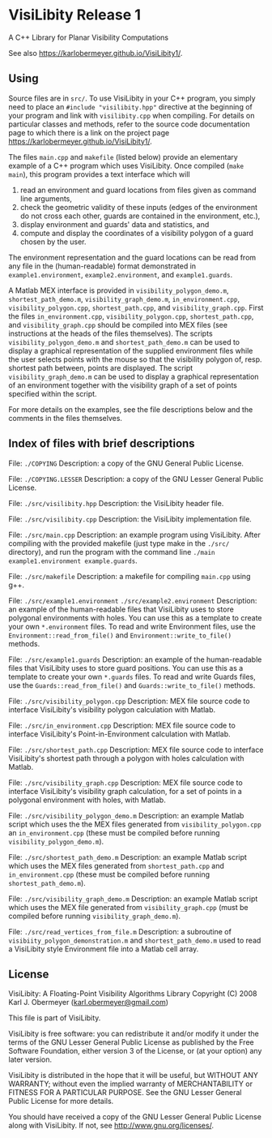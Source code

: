 # VisiLibity Release 1

A C++ Library for Planar Visibility Computations

See also <https://karlobermeyer.github.io/VisiLibity1/>.



## Using

Source files are in `src/`. To use VisiLibity in your C++ program, you simply
need to place an `#include "visilibity.hpp"` directive at the beginning of your
program and link with `visilibity.cpp` when compiling. For details on
particular classes and methods, refer to the source code documentation page to
which there is a link on the project page
<https://karlobermeyer.github.io/VisiLibity1/>.

The files `main.cpp` and `makefile` (listed below) provide an elementary example
of a C++ program which uses VisiLibity.  Once compiled (`make main`), this
program provides a text interface which will
1. read an environment and guard locations from files given as command line
   arguments,
2. check the geometric validity of these inputs (edges of the environment do not
   cross each other, guards are contained in the environment, etc.),
3. display environment and guards' data and statistics, and
4. compute and display the coordinates of a visibility polygon of a guard chosen
   by the user.

The environment representation and the guard locations can be read from any file
in the (human-readable) format demonstrated in
`example1.environment`,
`example2.environment`, and
`example1.guards`.

A Matlab MEX interface is provided in
`visibility_polygon_demo.m`,
`shortest_path_demo.m`,
`visibility_graph_demo.m`,
`in_environment.cpp`,
`visibility_polygon.cpp`,
`shortest_path.cpp`, and
`visibility_graph.cpp`.
First the files `in_environment.cpp`, `visibility_polygon.cpp`,
`shortest_path.cpp`, and `visibility_graph.cpp` should be compiled into MEX
files (see instructions at the heads of the files themselves). The scripts
`visibility_polygon_demo.m` and `shortest_path_demo.m` can be used to display a
graphical representation of the supplied environment files while the user
selects points with the mouse so that the visibility polygon of, resp. shortest
path between, points are displayed. The script `visibility_graph_demo.m` can be
used to display a graphical representation of an environment together with the
visibility graph of a set of points specified within the script.

For more details on the examples, see the file descriptions below and the
comments in the files themselves.



##  Index of files with brief descriptions

File: `./COPYING`
Description:  a copy of the GNU General Public License.

File: `./COPYING.LESSER`
Description:  a copy of the GNU Lesser General Public License.

File: `./src/visilibity.hpp`
Description: the VisiLibity header file.

File: `./src/visilibity.cpp`
Description: the VisiLibity implementation file.

File: `./src/main.cpp`
Description: an example program using VisiLibity.  After compiling with the
provided makefile (just type make in the `./src/` directory), and run the
program with the command line `./main example1.environment example.guards`.

File: `./src/makefile`
Description: a makefile for compiling `main.cpp` using g++.

File: `./src/example1.environment`
      `./src/example2.environment`
Description: an example of the human-readable files that VisiLibity uses to
store polygonal environments with holes.  You can use this as a template to
create your own `*.environment` files.  To read and write Environment files, use
the `Environment::read_from_file()` and `Environment::write_to_file()` methods.

File: `./src/example1.guards`
Description: an example of the human-readable files that VisiLibity uses to
store guard positions.  You can use this as a template to create your own
`*.guards` files. To read and write Guards files, use the
`Guards::read_from_file()` and `Guards::write_to_file()` methods.

File: `./src/visibility_polygon.cpp`
Description: MEX file source code to interface VisiLibity's visibility polygon
calculation with Matlab.

File: `./src/in_environment.cpp`
Description: MEX file source code to interface VisiLibity's Point-in-Environment
calculation with Matlab.

File: `./src/shortest_path.cpp`
Description: MEX file source code to interface VisiLibity's shortest path
through a polygon with holes calculation with Matlab.

File: `./src/visibility_graph.cpp`
Description: MEX file source code to interface VisiLibity's visibility graph
calculation, for a set of points in a polygonal environment with holes, with
Matlab.

File: `./src/visibility_polygon_demo.m`
Description: an example Matlab script which uses the the MEX files generated
from `visibility_polygon.cpp` an `in_environment.cpp` (these must be compiled
before running `visibility_polygon_demo.m`).

File: `./src/shortest_path_demo.m`
Description: an example Matlab script which uses the MEX files generated from
`shortest_path.cpp` and `in_environment.cpp` (these must be compiled before
running `shortest_path_demo.m`).

File: `./src/visibility_graph_demo.m`
Description: an example Matlab script which uses the MEX file generated from
`visibility_graph.cpp` (must be compiled before running
`visibility_graph_demo.m`).

File: `./src/read_vertices_from_file.m`
Description: a subroutine of `visibiity_polygon_demonstration.m` and
`shortest_path_demo.m` used to read a VisiLibity style Environment file into a
Matlab cell array.



## License

VisiLibity:  A Floating-Point Visibility Algorithms Library Copyright (C) 2008
Karl J. Obermeyer (karl.obermeyer@gmail.com)

This file is part of VisiLibity.

VisiLibity is free software: you can redistribute it and/or modify it under the
terms of the GNU Lesser General Public License as published by the Free Software
Foundation, either version 3 of the License, or (at your option) any later
version.

VisiLibity is distributed in the hope that it will be useful, but WITHOUT ANY
WARRANTY; without even the implied warranty of MERCHANTABILITY or FITNESS FOR A
PARTICULAR PURPOSE.  See the GNU Lesser General Public License for more details.

You should have received a copy of the GNU Lesser General Public License along
with VisiLibity.  If not, see  <http://www.gnu.org/licenses/>.